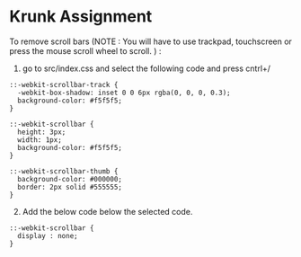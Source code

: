 # Krunk Assignment

To remove scroll bars (NOTE : You will have to use trackpad, touchscreen or press the mouse scroll wheel to scroll.
) :

1. go to src/index.css and select the following code and press cntrl+/

```
::-webkit-scrollbar-track {
  -webkit-box-shadow: inset 0 0 6px rgba(0, 0, 0, 0.3);
  background-color: #f5f5f5;
}

::-webkit-scrollbar {
  height: 3px;
  width: 1px;
  background-color: #f5f5f5;
}

::-webkit-scrollbar-thumb {
  background-color: #000000;
  border: 2px solid #555555;
}
```

2. Add the below code below the selected code.

```
::-webkit-scrollbar {
  display : none;
}
```
